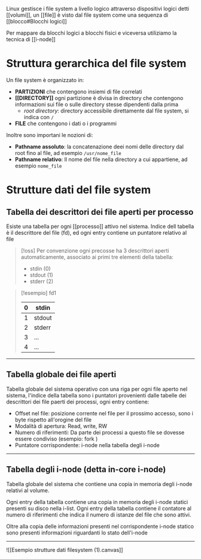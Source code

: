 Linux gestisce i file system a livello logico attraverso dispositivi logici detti [[volumi]], un [[file]] è visto dal file system come una sequenza di [[blocco#Blocchi logici]]

Per mappare da blocchi logici a blocchi fisici e viceversa utiliziamo la tecnica di [[i-node]]

# Struttura gerarchica del file system
Un file system è organizzato in:
- **PARTIZIONI** che contengono insiemi di file correlati
- **[[DIRECTORY]]** ogni partizione è divisa in directory che contengono informazioni sui file o sulle directory stesse dipendenti dalla prima
	- *root directory*: directory accessibile direttamente dal file system, si indica con `/`
- **FILE** che contengono i dati o i programmi

Inoltre sono importani le nozioni di:
- **Pathname assoluto**: la concatenazione deei nomi delle directory dal root fino al file, ad esempio `/usr/nome_file`
- **Pathname relativo**: Il nome del file nella directory a cui appartiene, ad esempio `nome_file`

# Strutture dati del file system

## Tabella dei descrittori dei file aperti per processo

Esiste una tabella per ogni [[processo]] attivo nel sistema. Indice dell tabella è il descrittore del file (fd), ed ogni entry contiene un puntatore relativo al file

>[!oss]
>Per convenzione ogni precosse ha 3 descrittori aperti automaticamente, associato ai primi tre elementi della tabella:
>- stdin (0)
>- stdout (1)
>- stderr (2)
>  

>[!esempio] fd1
>
>0 | stdin
>--- | ---
>1 | stdout
>2 | stderr
>3 | ...
>4 | ...

-------


## Tabella globale dei file aperti
Tabella globale del sistema operativo con una riga per ogni file aperto nel sistema, l'indice della tabella sono i puntatori provenienti dalle tabelle dei descrittori dei file paerti dei processi, ogni entry contiene:
- Offset nel file: posizione corrente nel file per il prossimo accesso, sono i byte rispetto all'orogine del file 
- Modalità di apertura: Read, write, RW
- Numero di riferimenti: Da parte dei processi a questo file se dovesse essere condiviso (esempio: fork )
- Puntatore corrispondente: i-node nella tabella degli i-node

-------

## Tabella degli i-node (detta in-core i-node)
Tabella globale del sistema che contiene una copia in memoria degli i-node relativi al volume.

Ogni entry della tabella contiene una copia in memoria degli i-node statici presenti su disco nella i-list.
Ogni entry della tabella contiene il contatore al numero di riferimenti che indica il numero di istanze del file che sono attivi.

Oltre alla copia delle informazioni presenti nel corrispondente i-node statico sono presenti informazioni riguardanti lo stato dell'i-node

-----


![[Esempio strutture dati filesystem (1).canvas]]
